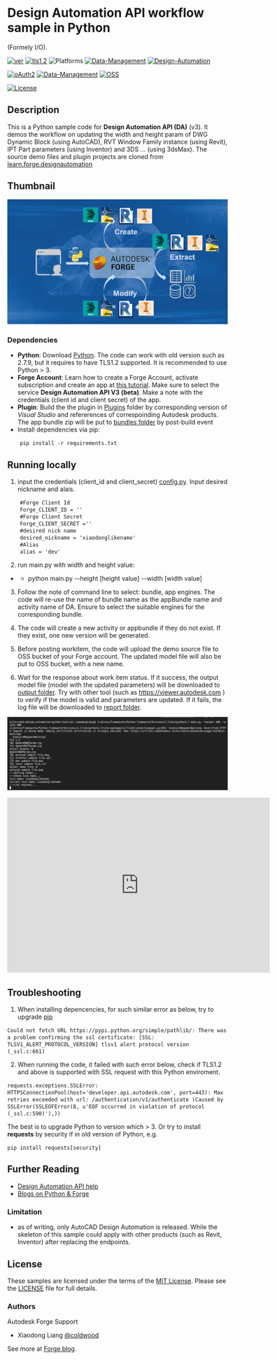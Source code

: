 # Design Automation API workflow sample in Python
(Formely <Desktop Product> I/O).

[![ver](https://img.shields.io/badge/language-python-orange.svg)](https://www.python.org/)
[![tls1.2](https://img.shields.io/badge/TLS-1.2-green.svg)](https://www.ietf.org/rfc/rfc5246.txt)
![Platforms](https://img.shields.io/badge/Web-Windows%20%7C%20MacOS%20%7C%20Linux-lightgray.svg)
[![Data-Management](https://img.shields.io/badge/Data%20Management-v1-green.svg)](https://forge.autodesk.com/en/docs/data/v2/developers_guide/overview/)
[![Design-Automation](https://img.shields.io/badge/Design%20Automation-v3-green.svg)](https://forge.autodesk.com/en/docs/design-automation/v3/reference/http/)

[![oAuth2](https://img.shields.io/badge/oAuth2-v1-green.svg)](http://developer.autodesk.com/)
[![Data-Management](https://img.shields.io/badge/Data%20Management-v1-green.svg)](http://developer.autodesk.com/)
[![OSS](https://img.shields.io/badge/OSS-v2-green.svg)](http://developer.autodesk.com/)

[![License](http://img.shields.io/:license-mit-blue.svg)](http://opensource.org/licenses/MIT)
 

## Description
This is a Python sample code for <b>Design Automation API (DA)</b> (v3). It demos the workflow on updating the width and height param of DWG Dynamic Block (using AutoCAD), RVT Window Family instance (using Revit), IPT Part parameters (using Inventor) and 3DS ... (using 3dsMax). The source demo files and plugin projects are cloned from  [learn.forge.designautomation](https://github.com/Autodesk-Forge/learn.forge.designautomation)

## Thumbnail
![thumbnail](/thumbnail.png)  

### Dependencies
* **Python**: Download [Python](https://www.python.org/downloads/). The code can work with old version such as 2.7.9, but it requires to have TLS1.2 supported. It is recommended to use Python > 3. 
* **Forge Account**: Learn how to create a Forge Account, activate subscription and create an app at [this tutorial](http://learnforge.autodesk.io/#/account/). Make sure to select the service **Design Automation API V3 (beta)**. Make a note with the credentials (client id and client secret) of the app. 
* **Plugin**: Build the the plugin in [Plugins](/plugins) folder by corresponding version of _Visual Studio_ and refererences of correspoinding Autodesk products. The app bundle zip will be put to [bundles folder](/plugins/bundles) by post-build event
* Install dependencies via pip:
```
    pip install -r requirements.txt
```

## Running locally
1. input the credentials (client_id and client_secret) [config.py](/config.py). Input desired nickname and alais. 
```
    #Forge Client Id
    Forge_CLIENT_ID = ''
    #Forge Client Secret
    Forge_CLIENT_SECRET =''
    #desired nick name
    desired_nickname = 'xiaodonglikename'   
    #Alias
    alias = 'dev' 
```
2. run main.py with width and height value:
* * python main.py --height [height value] --width [width value]  

3. Follow the note of command line to select: bundle, app engines. The code will re-use the name of bundle name as the appBundle name and activity name of DA. Ensure to select the suitable engines for the corresponding bundle. 

4. The code will create a new activity or appbundle if they do not exist. If they exist, one new version will be generated. 

5. Before posting workitem, the code will upload the demo source file to OSS bucket of your Forge account. The updated model file will also be put to OSS bucket, with a new name. 

6. Wait for the response about work item status. If it success, the output model file (model with the updated parameters) will be downloaded to [output folder](/output). Try with other tool (such as https://viewer.autodesk.com ) to verify if the model is valid and parameters are updated. If it fails, the log file will be downloaded to [report folder](/report). 

[![Forge Design Automation Python Workflow](/demo.png)](https://www.youtube.com/embed/YvzBaArFbfQ)

<iframe width="600" height="400" src="https://www.youtube.com/embed/YvzBaArFbfQ" frameborder="0" allow="accelerometer; autoplay; encrypted-media; gyroscope; picture-in-picture" allowfullscreen></iframe>

## Troubleshooting

1. When installing depencencies, for such similar error as below, try to upgrade [pip](https://pip.pypa.io/en/stable/installing/)
```
Could not fetch URL https://pypi.python.org/simple/pathlib/: There was a problem confirming the ssl certificate: [SSL: TLSV1_ALERT_PROTOCOL_VERSION] tlsv1 alert protocol version (_ssl.c:661)
```

2. When running the code, it failed with such error below,  check if TLS1.2 and above is supported with SSL request with this Python enviroment. 
```
requests.exceptions.SSLError: HTTPSConnectionPool(host='developer.api.autodesk.com', port=443): Max retries exceeded with url: /authentication/v1/authenticate (Caused by SSLError(SSLEOFError(8, u'EOF occurred in violation of protocol (_ssl.c:590)'),))
```
The best is to upgrade Python to version which > 3. Or try to install **requests** by security if in old version of Python, e.g.
```
pip install requests[security]
```

## Further Reading
* [Design Automation API help](https://forge.autodesk.com/en/docs/design-automation/v3/developers_guide/overview/)
* [Blogs on Python & Forge](https://forge.autodesk.com/categories/python)

### Limitation
* as of writing, only AutoCAD Design Automation is released. While the skeleton of this sample could apply with other products (such as Revit, Inventor) after replacing the endpoints.

 ## License
 These samples are licensed under the terms of the [MIT License](http://opensource.org/licenses/MIT). Please see the [LICENSE](LICENSE) file for full details.

### Authors

Autodesk Forge Support

- Xiaodong Liang [@coldwood](https://twitter.com/coldwood)

See more at [Forge blog](https://forge.autodesk.com/blog).
